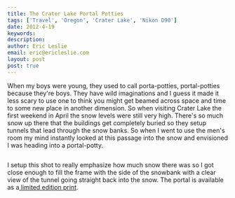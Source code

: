 ```yaml
---
title: The Crater Lake Portal Potties
tags: ['Travel', 'Oregon', 'Crater Lake', 'Nikon D90']
date: 2012-4-19
keywords: 
description: 
author: Eric Leslie
email: eric@ericleslie.com
layout: post
post: true
---
```


When my boys were young, they used to call porta-potties, portal-potties because they're boys. They have wild imaginations and I guess it made it less scary to use one to think you might get beamed across space and time to some new place in another dimension. So when visiting Crater Lake the first weekend in April the snow levels were still very high. There's so much snow up there that the buildings get completely buried so they setup tunnels that lead through the snow banks. So when I went to use the men's room my mind instantly looked at this passage into the snow and envisioned I was heading into a portal-potty.

<a href="http://ericleslie.com/image/Crater-Lake-Bathroom-in-Winter-(Watch-Your-Step)"><img title="The snow tunnel leading to the Men's bathroom at Crater Lake." src="http://ericleslie.com/grab/Crater-Lake-Bathroom-in-Winter-(Watch-Your-Step)-M.jpg" alt="" /></a>

I setup this shot to really emphasize how much snow there was so I got close enough to fill the frame with the side of the snowbank with a clear view of the tunnel going straight back into the snow. The portal is available as a<a href="http://ericleslie.com/image/Crater-Lake-Bathroom-in-Winter-(Watch-Your-Step)"> limited edition print</a>.
